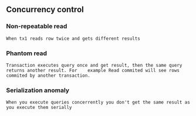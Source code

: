 ## Concurrency control

### Non-repeatable read 

	When tx1 reads row twice and gets different results

### Phantom read
	
    Transaction executes query once and get result, then the same query returns another result. For    example Read commited will see rows commited by another transaction.
	
### Serialization anomaly

	When you execute queries concerrently you don't get the same result as you execute them serially
